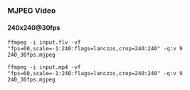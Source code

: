 <!--
 * @Description: None
 * @version: V1.0.0
 * @Author: None
 * @Date: 2023-09-22 14:37:05
 * @LastEditors: LILYGO_L
 * @LastEditTime: 2023-09-22 15:20:33
 * @License: GPL 3.0
-->
### MJPEG Video

#### 240x240@30fps

```copy
ffmpeg -i input.flv -vf "fps=60,scale=-1:240:flags=lanczos,crop=240:240" -q:v 9 240_30fps.mjpeg
```

```copy
ffmpeg -i input.mp4 -vf "fps=60,scale=-1:240:flags=lanczos,crop=240:240" -q:v 9 240_30fps.mjpeg
```
